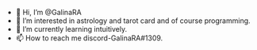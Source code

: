 - 👋 Hi, I’m @GalinaRA
- 👀 I’m interested in astrology and tarot card and of course programming.
- 🌱 I’m currently learning intuitively.
- 📫 How to reach me discord-GalinaRA#1309.

<!---
GalinaRA/GalinaRA is a ✨ special ✨ repository because its `README.md` (this file) appears on your GitHub profile.
You can click the Preview link to take a look at your changes.
--->
